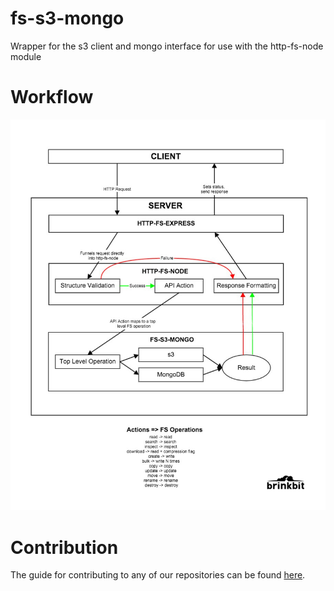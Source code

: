 # fs-s3-mongo
Wrapper for the s3 client and mongo interface for use with the http-fs-node module

# Workflow

![Workflow Diagram](images/FS_workflow.jpg "Workflow Diagram")

# Contribution

The guide for contributing to any of our repositories can be found [here](https://github.com/Brinkbit/brinkbit-style-es6#contributing).
